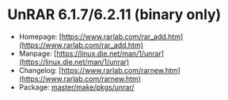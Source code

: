 # UnRAR 6.1.7/6.2.11 (binary only)
 - Homepage: [https://www.rarlab.com/rar_add.htm](https://www.rarlab.com/rar_add.htm)
 - Manpage: [https://linux.die.net/man/1/unrar](https://linux.die.net/man/1/unrar)
 - Changelog: [https://www.rarlab.com/rarnew.htm](https://www.rarlab.com/rarnew.htm)
 - Package: [master/make/pkgs/unrar/](https://github.com/Freetz-NG/freetz-ng/tree/master/make/pkgs/unrar/)

